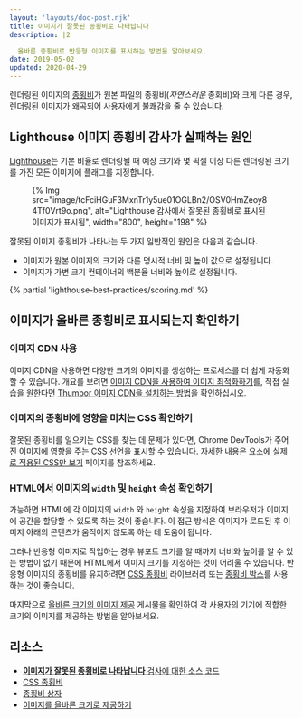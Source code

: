 ```yaml
---
layout: 'layouts/doc-post.njk'
title: 이미지가 잘못된 종횡비로 나타납니다
description: |2

  올바른 종횡비로 반응형 이미지를 표시하는 방법을 알아보세요.
date: 2019-05-02
updated: 2020-04-29
---
```


렌더링된 이미지의 [종횡비](https://en.wikipedia.org/wiki/Aspect_ratio_(image))가 원본 파일의 종횡비(*자연스러운* 종회비)와 크게 다른 경우, 렌더링된 이미지가 왜곡되어 사용자에게 불쾌감을 줄 수 있습니다.

## Lighthouse 이미지 종횡비 감사가 실패하는 원인

[Lighthouse](https://developers.google.com/web/tools/lighthouse/)는 기본 비율로 렌더링될 때 예상 크기와 몇 픽셀 이상 다른 렌더링된 크기를 가진 모든 이미지에 플래그를 지정합니다.

<figure>{% Img src="image/tcFciHGuF3MxnTr1y5ue01OGLBn2/OSV0HmZeoy84Tf0Vrt9o.png", alt="Lighthouse 감사에서 잘못된 종횡비로 표시된 이미지가 표시됨", width="800", height="198" %}</figure>

잘못된 이미지 종횡비가 나타나는 두 가지 일반적인 원인은 다음과 같습니다.

- 이미지가 원본 이미지의 크기와 다른 명시적 너비 및 높이 값으로 설정됩니다.
- 이미지가 가변 크기 컨테이너의 백분율 너비와 높이로 설정됩니다.

{% partial 'lighthouse-best-practices/scoring.md' %}

## 이미지가 올바른 종횡비로 표시되는지 확인하기

### 이미지 CDN 사용

이미지 CDN을 사용하면 다양한 크기의 이미지를 생성하는 프로세스를 더 쉽게 자동화할 수 있습니다. 개요를 보려면 [이미지 CDN을 사용하여 이미지 최적화하기](https://web.dev/image-cdns/)를, 직접 실습을 원한다면 [Thumbor 이미지 CDN을 설치하는 방법](https://web.dev/install-thumbor/)을 확인하십시오.

### 이미지의 종횡비에 영향을 미치는 CSS 확인하기

잘못된 종횡비를 일으키는 CSS를 찾는 데 문제가 있다면, Chrome DevTools가 주어진 이미지에 영향을 주는 CSS 선언을 표시할 수 있습니다. 자세한 내용은 [요소에 실제로 적용된 CSS만 보기](https://developers.google.com/web/tools/chrome-devtools/css/reference#computed) 페이지를 참조하세요.

### HTML에서 이미지의 `width` 및 `height` 속성 확인하기

가능하면 HTML에 각 이미지의 `width` 와 `height` 속성을 지정하여 브라우저가 이미지에 공간을 할당할 수 있도록 하는 것이 좋습니다. 이 접근 방식은 이미지가 로드된 후 이미지 아래의 콘텐츠가 움직이지 않도록 하는 데 도움이 됩니다.

그러나 반응형 이미지로 작업하는 경우 뷰포트 크기를 알 때까지 너비와 높이를 알 수 있는 방법이 없기 때문에 HTML에서 이미지 크기를 지정하는 것이 어려울 수 있습니다. 반응형 이미지의 종횡비를 유지하려면 [CSS 종횡비](https://www.npmjs.com/package/css-aspect-ratio) 라이브러리 또는 [종횡비 박스](https://css-tricks.com/aspect-ratio-boxes/)를 사용하는 것이 좋습니다.

마지막으로 [올바른 크기의 이미지 제공](https://web.dev/serve-images-with-correct-dimensions/) 게시물을 확인하여 각 사용자의 기기에 적합한 크기의 이미지를 제공하는 방법을 알아보세요.

## 리소스

- [**이미지가 잘못된 종횡비로 나타납니다** 검사에 대한 소스 코드](https://github.com/GoogleChrome/lighthouse/blob/master/lighthouse-core/audits/image-aspect-ratio.js)
- [CSS 종횡비](https://www.npmjs.com/package/css-aspect-ratio)
- [종횡비 상자](https://css-tricks.com/aspect-ratio-boxes/)
- [이미지를 올바른 크기로 제공하기](https://web.dev/serve-images-with-correct-dimensions/)
